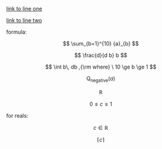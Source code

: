 [link to line one]()

[link to line two](./test_code.py)

formula:

$$
\sum_{b=1}^{10} {a}_{b}
$$

$$
\frac{d}{d b} b
$$

$$
\int b\, db ,{\rm where} \  10 \ge b \ge 1
$$

$$
\operatorname{Q}_{\text{negative}}(a)
$$

$$
\mathbb{R}
$$

$$
0 \leq c \leq 1
$$

for reals:

$$
c \in \mathbb{R}
$$

$$
\left\lceil{c}\right\rceil
$$